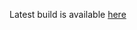 Latest build is available [here](https://gitlab.cee.redhat.com/jmaury/org.jboss.tools.intellij.openshift/-/jobs/artifacts/master/download?job=coverage)
